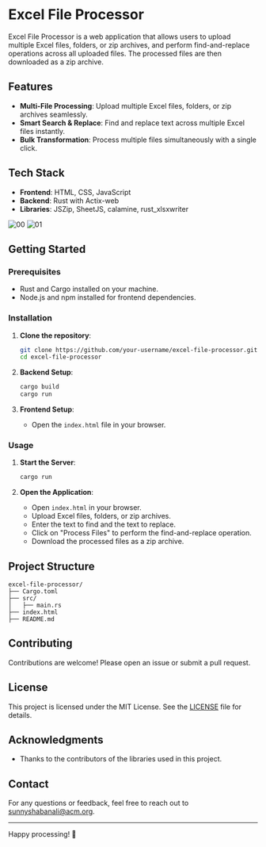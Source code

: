 # Excel File Processor

Excel File Processor is a web application that allows users to upload multiple Excel files, folders, or zip archives, and perform find-and-replace operations across all uploaded files. The processed files are then downloaded as a zip archive.

## Features

- **Multi-File Processing**: Upload multiple Excel files, folders, or zip archives seamlessly.
- **Smart Search & Replace**: Find and replace text across multiple Excel files instantly.
- **Bulk Transformation**: Process multiple files simultaneously with a single click.

## Tech Stack

- **Frontend**: HTML, CSS, JavaScript
- **Backend**: Rust with Actix-web
- **Libraries**: JSZip, SheetJS, calamine, rust_xlsxwriter

![00](https://github.com/user-attachments/assets/1f62069e-8f11-4e62-8fc6-eb3be5a91478)
![01](https://github.com/user-attachments/assets/f37ad217-bf39-451c-937b-96cb6e7903a7)

## Getting Started

### Prerequisites

- Rust and Cargo installed on your machine.
- Node.js and npm installed for frontend dependencies.

### Installation

1. **Clone the repository**:
    ```sh
    git clone https://github.com/your-username/excel-file-processor.git
    cd excel-file-processor
    ```

2. **Backend Setup**:
    ```sh
    cargo build
    cargo run
    ```

3. **Frontend Setup**:
    - Open the `index.html` file in your browser.

### Usage

1. **Start the Server**:
    ```sh
    cargo run
    ```

2. **Open the Application**:
    - Open `index.html` in your browser.
    - Upload Excel files, folders, or zip archives.
    - Enter the text to find and the text to replace.
    - Click on "Process Files" to perform the find-and-replace operation.
    - Download the processed files as a zip archive.

## Project Structure
    excel-file-processor/
    ├── Cargo.toml
    ├── src/
    │   ├── main.rs
    ├── index.html
    ├── README.md


## Contributing

Contributions are welcome! Please open an issue or submit a pull request.

## License

This project is licensed under the MIT License. See the [LICENSE](LICENSE) file for details.

## Acknowledgments

- Thanks to the contributors of the libraries used in this project.

## Contact

For any questions or feedback, feel free to reach out to [sunnyshabanali@acm.org](mailto:sunnyshabanali@acm.org).

---

Happy processing! 🚀
